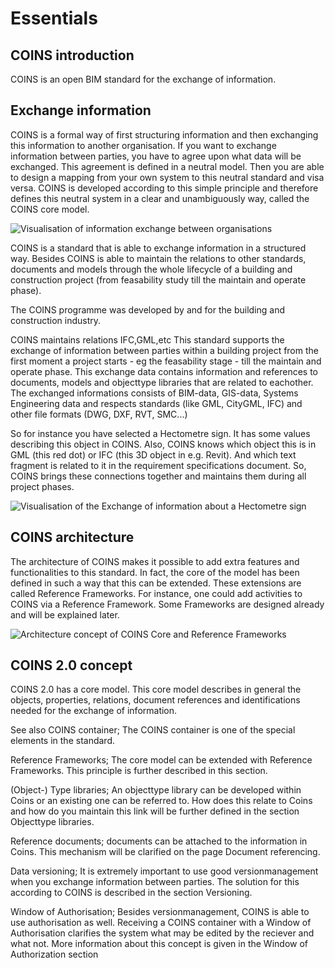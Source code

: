 # Essentials


## COINS introduction

COINS is an open BIM standard for the exchange of information.


## Exchange information

COINS is a formal way of first structuring information and then exchanging this information to another organisation. If you want to exchange information between parties, you have to agree upon what data will be exchanged. This agreement is defined in a neutral model. Then you are able to design a mapping from your own system to this neutral standard and visa versa. COINS is developed according to this simple principle and therefore defines this neutral system in a clear and unambiguously way, called the COINS core model.

![Visualisation of information exchange between organisations](https://bimloket.github.io/coinsweb/media/600px-Exchangeinformation.jpg "Information exchange between organisations")

COINS is a standard that is able to exchange information in a structured way. Besides COINS is able to maintain the relations to other standards, documents and models through the whole lifecycle of a building and construction project (from feasability study till the maintain and operate phase).

The COINS programme was developed by and for the building and construction industry.


COINS maintains relations IFC,GML,etc
This standard supports the exchange of information between parties within a building project from the first moment a project starts - eg the feasability stage - till the maintain and operate phase. This exchange data contains information and references to documents, models and objecttype libraries that are related to eachother. The exchanged informations consists of BIM-data, GIS-data, Systems Engineering data and respects standards (like GML, CityGML, IFC) and other file formats (DWG, DXF, RVT, SMC...)

So for instance you have selected a Hectometre sign. It has some values describing this object in COINS. Also, COINS knows which object this is in GML (this red dot) or IFC (this 3D object in e.g. Revit). And which text fragment is related to it in the requirement specifications document. So, COINS brings these connections together and maintains them during all project phases.

![Visualisation of the Exchange of information about a Hectometre sign](https://bimloket.github.io/coinsweb/media/600px-IFC-GML-PDF_and_COINS.jpg "Exchange of information about a Hectometre sign")


## COINS architecture

The architecture of COINS makes it possible to add extra features and functionalities to this standard. In fact, the core of the model has been defined in such a way that this can be extended. These extensions are called Reference Frameworks. For instance, one could add activities to COINS via a Reference Framework. Some Frameworks are designed already and will be explained later.

![Architecture concept of COINS Core and Reference Frameworks](https://bimloket.github.io/coinsweb/media/Architecture.jpg "Architecture concept of COINS Core and Reference frameworks")


## COINS 2.0 concept

COINS 2.0 has a core model. This core model describes in general the objects, properties, relations, document references and identifications needed for the exchange of information.

See also
COINS container; The COINS container is one of the special elements in the standard.

Reference Frameworks; The core model can be extended with Reference Frameworks. This principle is further described in this section.

(Object-) Type libraries; An objecttype library can be developed within Coins or an existing one can be referred to. How does this relate to Coins and how do you maintain this link will be further defined in the section Objecttype libraries.

Reference documents; documents can be attached to the information in Coins. This mechanism will be clarified on the page Document referencing.

Data versioning; It is extremely important to use good versionmanagement when you exchange information between parties. The solution for this according to COINS is described in the section Versioning.

Window of Authorisation; Besides versionmanagement, COINS is able to use authorisation as well. Receiving a COINS container with a Window of Authorisation clarifies the system what may be edited by the reciever and what not. More information about this concept is given in the Window of Authorization section